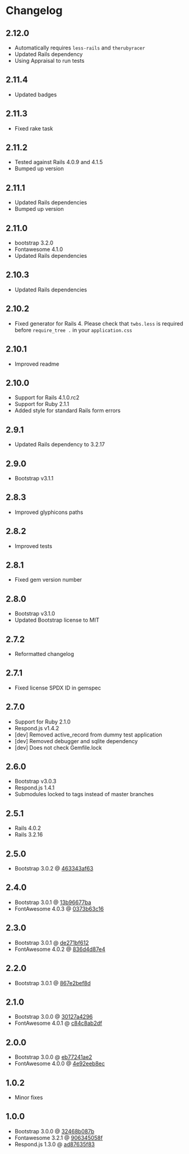 # Changelog

## 2.12.0

* Automatically requires `less-rails` and `therubyracer`
* Updated Rails dependency
* Using Appraisal to run tests

## 2.11.4

* Updated badges

## 2.11.3

* Fixed rake task

## 2.11.2

* Tested against Rails 4.0.9 and 4.1.5
* Bumped up version

## 2.11.1

* Updated Rails dependencies
* Bumped up version

## 2.11.0

* bootstrap 3.2.0
* Fontawesome 4.1.0
* Updated Rails dependencies

## 2.10.3

* Updated Rails dependencies

## 2.10.2

* Fixed generator for Rails 4. Please check that `twbs.less` is required before `require_tree .` in your `application.css`

## 2.10.1

* Improved readme

## 2.10.0

* Support for Rails 4.1.0.rc2
* Support for Ruby 2.1.1
* Added style for standard Rails form errors

## 2.9.1

* Updated Rails dependency to 3.2.17

## 2.9.0

* Bootstrap v3.1.1

## 2.8.3

* Improved glyphicons paths

## 2.8.2

* Improved tests

## 2.8.1

* Fixed gem version number

## 2.8.0

* Bootstrap v3.1.0
* Updated Bootstrap license to MIT

## 2.7.2

* Reformatted changelog

## 2.7.1

* Fixed license SPDX ID in gemspec

## 2.7.0

* Support for Ruby 2.1.0
* Respond.js v1.4.2
* [dev] Removed active_record from dummy test application
* [dev] Removed debugger and sqlite dependency
* [dev] Does not check Gemfile.lock

## 2.6.0

* Bootstrap v3.0.3
* Respond.js 1.4.1
* Submodules locked to tags instead of master branches

## 2.5.1

* Rails 4.0.2
* Rails 3.2.16

## 2.5.0

* Bootstrap 3.0.2 @ [463343af63](https://github.com/twbs/bootstrap/tree/463343af63344dbbc3db04f40b0b804baa919b7e)

## 2.4.0

* Bootstrap 3.0.1 @ [13b96677ba](https://github.com/twbs/bootstrap/tree/13b96677bacf3de360a762d11ad0e0007f0710da)
* FontAwesome 4.0.3 @ [0373b63c16](https://github.com/FortAwesome/Font-Awesome/tree/0373b63c16d7aa31b6715c3f81a98a2ffb9f40a6)

## 2.3.0

* Bootstrap 3.0.1 @ [de271bf612](https://github.com/twbs/bootstrap/tree/de271bf6122d2d43a449518c08d00f9a507af874)
* FontAwesome 4.0.2 @ [836d4d87e4](https://github.com/FortAwesome/Font-Awesome/tree/836d4d87e459b71932b7d033f6cf34539e6d5b79)

## 2.2.0

* Bootstrap 3.0.1 @ [867e2bef8d](https://github.com/twbs/bootstrap/tree/867e2bef8d9c9b901022899227b306a532f5baf3)

## 2.1.0

* Bootstrap 3.0.0 @ [30127a4296](https://github.com/twbs/bootstrap/tree/30127a4296476f0b21acac8b919e74806dd5e474)
* FontAwesome 4.0.1 @ [c84c8ab2df](https://github.com/FortAwesome/Font-Awesome/tree/c84c8ab2df8e20b3dc2eb5738a83eb00c20c25d6)

## 2.0.0

* Bootstrap 3.0.0 @ [eb77241ae2](https://github.com/twbs/bootstrap/tree/eb77241ae2d4b90fccea1707e12caca355a1afce)
* FontAwesome 4.0.0 @ [4e92eeb8ec](https://github.com/FortAwesome/Font-Awesome/tree/4e92eeb8ec7c757b74fc60b6ac8cdef937e0614f)

## 1.0.2

* Minor fixes

## 1.0.0

* Bootstrap 3.0.0 @ [32468b087b](https://github.com/twbs/bootstrap/tree/32468b087b615d1ed710f9118ff4f669cc5ad5e8)
* Fontawesome 3.2.1 @ [906345058f](https://github.com/FortAwesome/Font-Awesome/tree/906345058f738c2b931f89754a319ed108e17bd8)
* Respond.js 1.3.0 @ [ad87635f83](https://github.com/scottjehl/Respond/tree/ad87635f83f8b811e1da53c082325a4b35960771)

